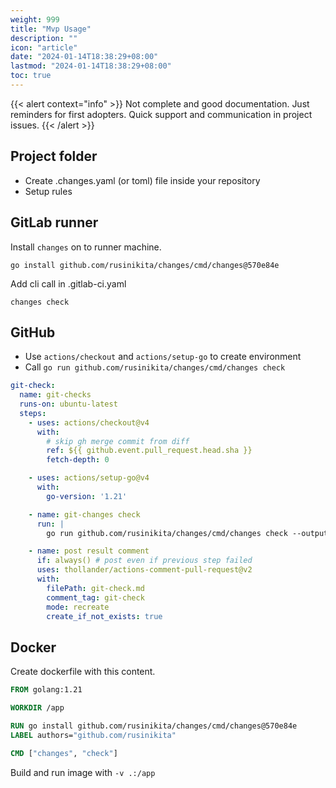 ```yaml
---
weight: 999
title: "Mvp Usage"
description: ""
icon: "article"
date: "2024-01-14T18:38:29+08:00"
lastmod: "2024-01-14T18:38:29+08:00"
toc: true
---
```


{{< alert context="info" >}}
Not complete and good documentation. Just reminders for first adopters.
Quick support and communication in project issues.
{{< /alert >}}

## Project folder

- Create .changes.yaml (or toml) file inside your repository
- Setup rules

## GitLab runner

Install `changes` on to runner machine.

```
go install github.com/rusinikita/changes/cmd/changes@570e84e
```

Add cli call in .gitlab-ci.yaml

```
changes check
```

## GitHub

- Use `actions/checkout` and `actions/setup-go` to create environment
- Call `go run github.com/rusinikita/changes/cmd/changes check`

```yaml
git-check:
  name: git-checks
  runs-on: ubuntu-latest
  steps:
    - uses: actions/checkout@v4
      with:
        # skip gh merge commit from diff
        ref: ${{ github.event.pull_request.head.sha }}
        fetch-depth: 0

    - uses: actions/setup-go@v4
      with:
        go-version: '1.21'

    - name: git-changes check
      run: |
        go run github.com/rusinikita/changes/cmd/changes check --output=git-check.md

    - name: post result comment
      if: always() # post even if previous step failed
      uses: thollander/actions-comment-pull-request@v2
      with:
        filePath: git-check.md
        comment_tag: git-check
        mode: recreate
        create_if_not_exists: true
```

## Docker

Create dockerfile with this content.

```dockerfile
FROM golang:1.21

WORKDIR /app

RUN go install github.com/rusinikita/changes/cmd/changes@570e84e
LABEL authors="github.com/rusinikita"

CMD ["changes", "check"]
```

Build and run image with `-v .:/app`
